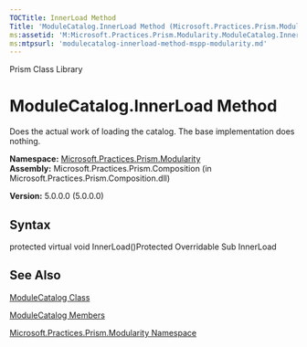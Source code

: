 ```yaml
---
TOCTitle: InnerLoad Method
Title: 'ModuleCatalog.InnerLoad Method (Microsoft.Practices.Prism.Modularity)'
ms:assetid: 'M:Microsoft.Practices.Prism.Modularity.ModuleCatalog.InnerLoad'
ms:mtpsurl: 'modulecatalog-innerload-method-mspp-modularity.md'
---
```


Prism Class Library

ModuleCatalog.InnerLoad Method
==================================

Does the actual work of loading the catalog. The base implementation does nothing.

**Namespace:** [Microsoft.Practices.Prism.Modularity](https://msdn.microsoft.com/library/microsoft.practices.prism.modularity)
**Assembly:** Microsoft.Practices.Prism.Composition (in Microsoft.Practices.Prism.Composition.dll)

**Version:** 5.0.0.0 (5.0.0.0)

## Syntax


protected virtual void InnerLoad()Protected Overridable Sub InnerLoad

See Also
--------


[ModuleCatalog Class](https://msdn.microsoft.com/library/microsoft.practices.prism.modularity.modulecatalog)

[ModuleCatalog Members](https://msdn.microsoft.com/allmembers.t:microsoft.practices.prism.modularity.modulecatalog)

[Microsoft.Practices.Prism.Modularity Namespace](https://msdn.microsoft.com/library/microsoft.practices.prism.modularity)
